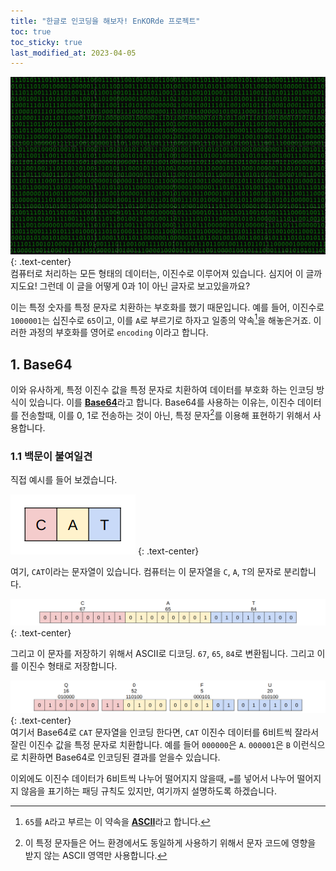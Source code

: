 ```yaml
---
title: "한글로 인코딩을 해보자! EnKORde 프로젝트"
toc: true
toc_sticky: true
last_modified_at: 2023-04-05
---
```

![이진수](https://github.com/MOJAN3543/MOJAN3543.github.io/blob/main/_posts/EncodeByKorean/EnKORdeTitle.png?raw=true "이진수")
{: .text-center}  
컴퓨터로 처리하는 모든 형태의 데이터는, 이진수로 이루어져 있습니다. 심지어 이 글까지도요! 그런데 이 글을 어떻게 0과 1이 아닌 글자로 보고있을까요?  
  
이는 특정 숫자를 특정 문자로 치환하는 부호화를 했기 때문입니다. 예를 들어, 이진수로 `1000001`는 십진수로 `65`이고, 이를 `A`로 부르기로 하자고 일종의 약속[^1]을 해놓은거죠.
이러한 과정의 부호화를 영어로 `encoding` 이라고 합니다.   
   
## 1. Base64
이와 유사하게, 특정 이진수 값을 특정 문자로 치환하여 데이터를 부호화 하는 인코딩 방식이 있습니다. 이를 [**Base64**](https://en.wikipedia.org/wiki/Base64)라고 합니다. Base64를 사용하는 이유는, 
이진수 데이터를 전송할때, 이를 0, 1로 전송하는 것이 아닌, 특정 문자[^2]를 이용해 표현하기 위해서 사용합니다.   

### 1.1 백문이 불여일견
직접 예시를 들어 보겠습니다.  

![CAT](https://github.com/MOJAN3543/MOJAN3543.github.io/blob/main/_posts/EncodeByKorean/CAT.png?raw=true "CAT")
{: .text-center}  

여기, `CAT`이라는 문자열이 있습니다. 컴퓨터는 이 문자열을 `C`, `A`, `T`의 문자로 분리합니다.  
   
![CAT2Binary](https://github.com/MOJAN3543/MOJAN3543.github.io/blob/main/_posts/EncodeByKorean/CAT2Binary.png?raw=true "CAT2Binary")
{: .text-center}  

그리고 이 문자를 저장하기 위해서 ASCII로 디코딩. `67`, `65`, `84`로 변환됩니다. 그리고 이를 이진수 형태로 저장합니다.   
   
![Binary2Base64](https://github.com/MOJAN3543/MOJAN3543.github.io/blob/main/_posts/EncodeByKorean/Binary2Base64.png?raw=true "Binary2Base64")
{: .text-center}  
여기서 Base64로 `CAT` 문자열을 인코딩 한다면, `CAT` 이진수 데이터를 6비트씩 잘라서 잘린 이진수 값을 특정 문자로 치환합니다. 예를 들어 `000000`은 `A`. `000001`은 `B` 이런식으로 치환하면 Base64로 인코딩된 결과를 얻을수 있습니다.   
   
이외에도 이진수 데이터가 6비트씩 나누어 떨어지지 않을때, `=`를 넣어서 나누어 떨어지지 않음을 표기하는 패딩 규칙도 있지만, 여기까지 설명하도록 하겠습니다.



[^1]: `65`를 `A`라고 부르는 이 약속을 [**ASCII**](https://en.wikipedia.org/wiki/ASCII)라고 합니다.
[^2]: 이 특정 문자들은 어느 환경에서도 동일하게 사용하기 위해서 문자 코드에 영향을 받지 않는 ASCII 영역만 사용합니다.
